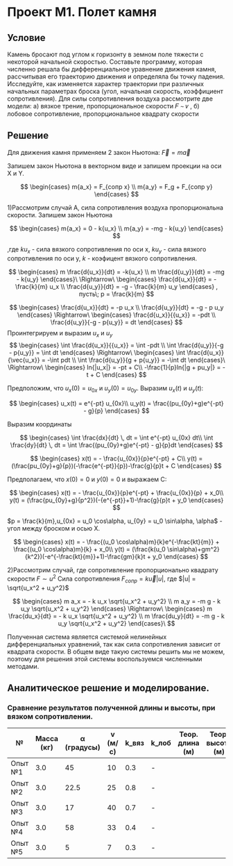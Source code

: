 # Проект М1. Полет камня

## Условие
Камень бросают под углом к горизонту в земном поле
тяжести с некоторой начальной скоростью. Составьте программу, которая
численно решала бы дифференциальное уравнение движения камня,
рассчитывая его траекторию движения и определяла бы точку падения.
Исследуйте, как изменяется характер траектории при различных начальных
параметрах броска (угол, начальная скорость, коэффициент сопротивления).
Для силы сопротивления воздуха рассмотрите две модели: а) вязкое трение,
пропорциональное скорости 𝐹 ∼ 𝑣 , б) лобовое сопротивление,
пропорциональное квадрату скорости

## Решение
Для движения камня применяем 2 закон Ньютона:
$\vec{F} = m \vec{a}$

Запишем закон Ньютона в векторном виде и запишем проекции на оси X и Y. 

$$
\begin{cases}
m{a_x} = F_{сопр x} \\
m{a_y} = F_g + F_{сопр y}
\end{cases}
$$

1)Рассмотрим случай A, сила сопротивления воздуха пропорциональна скорости. 
Запишем закон Ньютона

$$
\begin{cases}
m{a_x} = 0 - k{u_x} \\
m{a_y} = -mg - k{u_y}
\end{cases}
$$

,где $k{u_x}$ - сила вязкого сопротивления по оси x, $k{u_y}$ - сила
вязкого сопротивления по оси y, $k$ - коэфицент вязкого сопротивления.

$$
\begin{cases}
m \frac{d{u_x}}{dt} = -k{u_x} \\
m \frac{d{u_y}}{dt} = -mg - k{u_y}
\end{cases}\
\Rightarrow\
\begin{cases}
\frac{d{u_x}}{dt} = -\frac{k}{m} u_x \\
\frac{d{u_y}}{dt} = -g - \frac{k}{m} u_y
\end{cases}
, пусть\; p = \frac{k}{m}
$$

$$
\begin{cases}
\frac{d{u_x}}{dt} = -p u_x \\
\frac{d{u_y}}{dt} = -g - p u_y
\end{cases}
\Rightarrow\
\begin{cases}
\frac{d{u_x}}{{u_x}} = -pdt \\
\frac{d{u_y}}{-g - p{u_y}} = dt
\end{cases}
$$ Проинтегрируем и выразим ${u_x}$ и ${u_y}$
$$
\begin{cases}
\int \frac{d{u_x}}{{u_x}} = \int -pdt \\
\int \frac{d{u_y}}{-g - p{u_y}} = \int dt
\end{cases} 
\Rightarrow\
\begin{cases}
\int \frac{d{u_x}}{\vec{u_x}} = -\int pdt \\
\int \frac{d{u_y}}{g + p{u_y}} = -\int dt
\end{cases}\
\Rightarrow\
\begin{cases}
ln{|u_x|} = -pt + C\\
-\frac{1}{p}ln{|g + pu_y|} = -t + C
\end{cases}
$$

Предположим, что $u_x(0) = u_{0x}$ и $u_y(0) = u_{0y}$. Выразим $u_x(t)$ и $u_y(t)$:

$$
\begin{cases}
u_x(t) = e^{-pt} u_{0x}\\
u_y(t) = \frac{(pu_{0y}+g)e^{-pt} - g}{p}
\end{cases}
$$

Выразим координаты

$$
\begin{cases}
\int \frac{dx}{dt} \, dt = \int e^{-pt} u_{0x} dt\\
\int \frac{dy}{dt} \, dt = \int \frac{(pu_{0y}+g)e^{-pt} - g}{p}dt
\end{cases}
$$

$$
\begin{cases}
x(t) = - \frac{u_{0x}}{p}e^{-pt} + C\\
y(t) = (\frac{pu_{0y}+g}{p})(-\frac{e^{-pt}}{p})-\frac{g}{p}t + C
\end{cases}
$$

Предполагаем, что $x(0) = 0$ и $y(0) = 0$ и выражаем C:

$$
\begin{cases}
x(t) = - \frac{u_{0x}}{p}e^{-pt} + \frac{u_{0x}}{p} + x_0\\
y(t) = (\frac{pu_{0y}+g}{p^2})(-{e^{-pt}}+1)-\frac{g}{p}t + y_0
\end{cases}
$$

$p = \frac{k}{m},u_{0x} = u_0 \cos\alpha, u_{0y} = u_0 \sin\alpha, \alpha$ - угол между броском и осью X.

$$
\begin{cases}
x(t) = - \frac{(u_0 \cos\alpha)m}{k}e^{-\frac{kt}{m}} + \frac{(u_0 \cos\alpha)m}{k} + x_0\\
y(t) = (\frac{k(u_0 \sin\alpha)+gm^2}{k^2})(-e^{-\frac{kt}{m}}+1)-\frac{gm}{k}t + y_0
\end{cases}
$$

2)Рассмотрим случай, где сопротивление пропорционально квадрату скорости $F \sim u^2$
Сила сопротивления $F_{сопр} = k \vec{u} |u|$, где $|u| = \sqrt{u_x^2 + u_y^2}$

$$
\begin{cases}
m a_x = - k u_x \sqrt{u_x^2 + u_y^2} \\
m a_y = -m g - k u_y \sqrt{u_x^2 + u_y^2}
\end{cases}
\Rightarrow\
\begin{cases}
m \frac{du_x}{dt} = - k u_x \sqrt{u_x^2 + u_y^2} \\
m \frac{du_y}{dt} = -m g - k u_y \sqrt{u_x^2 + u_y^2}
\end{cases}\
$$

Полученная система является системой нелинейных дифференциальных уравнений, так как сила сопротивления зависит 
от квадрата скорости. В общем виде такую системы решить мы не можем, поэтому для решения этой системы
воспользуемся численными методами.

## Аналитическое решение и моделирование.

### Сравнение результатов полученной длины и высоты, при вязком сопротивлении.

| №       | Масса (кг) | α (градусы) | v (м/с) | k_вяз | k_лоб | Теор. длина (м) | Теор. высота (м) | Модел. длина (м) | Модел. высота (м) |
|---------|------------|------------|---------|-------|-------|-------------|------------------|------------|-------------|
| Опыт №1 | 3.0        | 45         | 10      | 0.3   | -     |  |  |  |  |
| Опыт №2 | 3.0        | 22.5       | 25      | 0.8   | -     |  |  |  |  |
| Опыт №3 | 3.0        | 17         | 40      | 0.7   | -     |  |  |  |  |
| Опыт №4 | 3.0        | 58         | 33      | 0.4   | -     |  |  |  |  |
| Опыт №5 | 3.0        | 5          | 7       | 0.3   | -     |  |  |  |  |

